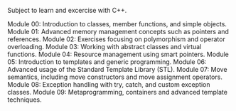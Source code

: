 Subject to learn and excercise with C++.

Module 00: Introduction to classes, member functions, and simple objects.
Module 01: Advanced memory management concepts such as pointers and references.
Module 02: Exercises focusing on polymorphism and operator overloading.
Module 03: Working with abstract classes and virtual functions.
Module 04: Resource management using smart pointers.
Module 05: Introduction to templates and generic programming.
Module 06: Advanced usage of the Standard Template Library (STL).
Module 07: Move semantics, including move constructors and move assignment operators.
Module 08: Exception handling with try, catch, and custom exception classes.
Module 09: Metaprogramming, containers and advanced template techniques.
